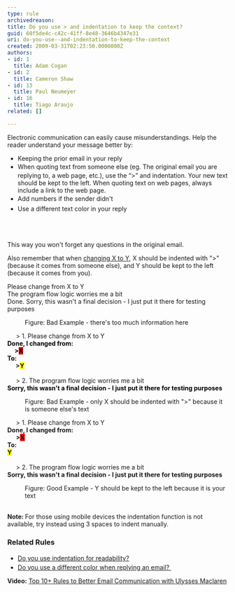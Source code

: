 ```yaml
---
type: rule
archivedreason: 
title: Do you use > and indentation to keep the context?
guid: 60f5de4c-c42c-41ff-8e48-3646b4347e31
uri: do-you-use--and-indentation-to-keep-the-context
created: 2009-03-31T02:23:50.0000000Z
authors:
- id: 1
  title: Adam Cogan
- id: 2
  title: Cameron Shaw
- id: 13
  title: Paul Neumeyer
- id: 16
  title: Tiago Araujo
related: []

---
```




  <p>​Electronic communication can easily cause misunderstandings. Help the reader understand your message better by&#58; <br></p>
<ul>
    <li>Keeping the prior email in your reply<br></li>
    <li><span style="line-height&#58;1.6;background-color&#58;initial;">When quoting text from someone else (eg. The original email you are replying to, a web page, etc.), use the “&gt;” and indentation. Your new text should be kept to the left. When quoting text on web pages, always include a link to the web page.</span></li><li><span style="line-height&#58;1.6;background-color&#58;initial;">Add numbers if the sender didn't</span></li><li><span style="line-height&#58;1.6;background-color&#58;initial;">Use a different text&#160;color in your reply</span></li>
</ul>

<br><excerpt class='endintro'></excerpt><br>
<p>This way you won't forget any questions in the original email.<br></p><p>​Also remember that when <a href="/_layouts/15/FIXUPREDIRECT.ASPX?WebId=3dfc0e07-e23a-4cbb-aac2-e778b71166a2&amp;TermSetId=07da3ddf-0924-4cd2-a6d4-a4809ae20160&amp;TermId=172019d0-82fc-4d7b-9d91-ded321714309">changing X to Y</a>, X should be indented with &quot;&gt;&quot; (because it comes from someone else), and Y should be kept to the left (because it comes from you).<br></p><p class="ssw15-rteElement-GreyBox">Please change from X to Y<br>The program flow logic worries me a bit&#160;<br>Done.&#160;Sorry, this wasn't a final decision - I just put it there for testing purposes<span style="background-color&#58;#ffffff;"> </span></p><dd class="ssw15-rteElement-FigureBad">Figure&#58; Bad Example - there's too much information here<br></dd>
<p class="ssw15-rteElement-GreyBox">&#160; &#160; &#160;&gt;&#160;1. Please change from X to Y<br><span style="color&#58;#000000;"><span style="color&#58;#000000;"><span style="color&#58;#000000;"><strong>Done, I changed from&#58;<br>&#160; &#160; &#160;&gt;<span style="background-color&#58;#ff0000;">X</span><br>​To&#58;<br></strong></span></span></span>&#160; &#160; <strong>&#160;&gt;<span style="background-color&#58;#ffff00;">Y</span></strong><br><br>&#160; &#160; &#160;&gt;&#160;2. The program flow logic worries me a bit&#160;​<br><span style="color&#58;#000000;"><span style="color&#58;#000000;"><strong style="color&#58;#000000;"><span style="color&#58;#000000;">Sorry, this wasn't a final decision - I just put it there for testing purposes</span></strong></span></span><span style="color&#58;#000000;">&#160;</span><br></p><dd class="ssw15-rteElement-FigureBad"> Figure&#58; Bad Example​ - only X should be indented with &quot;&gt;&quot; ​because it is someone else's​ text<br></dd><p class="ssw15-rteElement-GreyBox">&#160; &#160; &#160;&gt;&#160;1. Please change from X to Y<br><strong>Done, I changed from&#58;<br></strong>&#160; &#160; &#160;<strong>&gt;<span style="background-color&#58;#ff0000;">X</span></strong><br><strong>To&#58;<br></strong><strong style="background-color&#58;#ffff00;"><span style="background-color&#58;#ffff00;">Y</span></strong><br><br>&#160; &#160; &#160;&gt;&#160;2. The program flow logic worries me a bit&#160;​<br><strong>Sorry, this wasn't a final decision - I just put it there for testing purposes&#160;</strong><br></p><dd class="ssw15-rteElement-FigureGood">Figure&#58; Good E​xample - Y should be kept to the left because it is your text<br><br></dd><p class="ssw15-rteElement-P"><b>Note&#58; </b>For those using mobile devices the indentation function is not available, try instead using 3 spaces to indent manually​.<b></b><br></p><h3>Related Rules​<br></h3><ul><li> 
      <a href="/Pages/IndentationForReadability.aspx" style="line-height&#58;1.6;">Do you use&#160;indentation for readability?</a><br></li><li> 
      <a href="/_layouts/15/FIXUPREDIRECT.ASPX?WebId=3dfc0e07-e23a-4cbb-aac2-e778b71166a2&amp;TermSetId=07da3ddf-0924-4cd2-a6d4-a4809ae20160&amp;TermId=0795e4f6-f07a-478f-ab8f-9e6f33cbf424">Do you use a different color when replying an email?&#160;</a><br></li></ul><p>
   <strong>Video&#58;</strong>&#160;<a href="https&#58;//www.youtube.com/watch?v=LAqRokqq4jI">Top 10+&#160;Rules to Better Email Communication with Ulysses Maclaren</a> <br></p>


